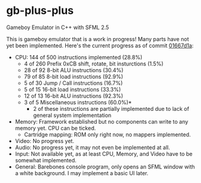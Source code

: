 # gb-plus-plus
Gameboy Emulator in C++ with SFML 2.5

This is gameboy emulator that is a work in progress! Many parts have not yet been implemented. Here's the current progress as of commit [01667d1a](https://github.com/dfrias100/gb-plus-plus/commit/01667d1ac03945ca07f4fbf6a658ad6703759871):
* CPU: 144 of 500 instructions implemented (28.8%)
	-  4 of 260 Prefix 0xCB shift, rotate, bit insturctions (1.5%)
	- 28 of 92 8-bit ALU instructions (30.4%)
	- 79 of 85 8-bit load instructions (92.9%)
	-  5 of 30 Jump / Call instructions (16.7%)
	-  5 of 15 16-bit load instructions (33.3%)
	- 12 of 13 16-bit ALU instructions (92.3%)
	-  3 of 5 Miscellaneous instructions (60.0%)*
		- 2 of these instructions are partially implemented due to lack of general system implementation
* Memory: Framework established but no components can write to any memory yet. CPU can be ticked.
  - Cartridge mapping: ROM only right now, no mappers implemented.
* Video: No progress yet.
* Audio: No progress yet, it may not even be implemented at all.
* Input: Not available yet, as at least CPU, Memory, and Video have to be somewhat implemented.
* General: Barebones console program, only opens an SFML window with a white background. I may implement a basic UI later.
